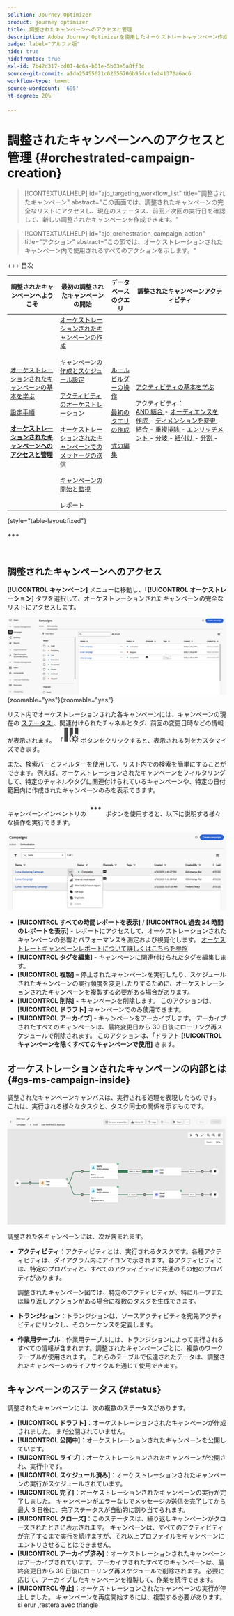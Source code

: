 ```yaml
---
solution: Journey Optimizer
product: journey optimizer
title: 調整されたキャンペーンへのアクセスと管理
description: Adobe Journey Optimizerを使用したオーケストレートキャンペーン作成の主な原則について説明します
badge: label="アルファ版"
hide: true
hidefromtoc: true
exl-id: 7b42d317-cd01-4c6a-b61e-5b03e5a8ff3c
source-git-commit: a1da25455621c02656706b95dcefe241370a6ac6
workflow-type: tm+mt
source-wordcount: '695'
ht-degree: 20%

---
```


# 調整されたキャンペーンへのアクセスと管理 {#orchestrated-campaign-creation}

>[!CONTEXTUALHELP]
>id="ajo_targeting_workflow_list"
>title="調整されたキャンペーン"
>abstract="この画面では、調整されたキャンペーンの完全なリストにアクセスし、現在のステータス、前回／次回の実行日を確認して、新しい調整されたキャンペーンを作成できます。"

>[!CONTEXTUALHELP]
>id="ajo_orchestration_campaign_action"
>title="アクション"
>abstract="この節では、オーケストレーションされたキャンペーン内で使用されるすべてのアクションを示します。"

+++ 目次

| 調整されたキャンペーンへようこそ | 最初の調整されたキャンペーンの開始 | データベースのクエリ | 調整されたキャンペーンアクティビティ |
|---|---|---|---|
| [ オーケストレーションされたキャンペーンの基本を学ぶ ](gs-orchestrated-campaigns.md)<br/><br/>[ 設定手順 ](configuration-steps.md)<br/><br/><b>[ オーケストレーションされたキャンペーンへのアクセスと管理 ](access-manage-orchestrated-campaigns.md)</b> | [ オーケストレーションされたキャンペーンの作成 ](gs-campaign-creation.md)<br/><br/>[ キャンペーンの作成とスケジュール設定 ](create-orchestrated-campaign.md)<br/><br/>[ アクティビティのオーケストレーション ](orchestrate-activities.md)<br/><br/>[ オーケストレーションされたキャンペーンでのメッセージの送信 ](send-messages.md)<br/><br/>[ キャンペーンの開始と監視 ](start-monitor-campaigns.md)<br/><br/>[ レポート ](reporting-campaigns.md) | [ ルールビルダーの操作 ](orchestrated-rule-builder.md)<br/><br/>[ 最初のクエリの作成 ](build-query.md)<br/><br/>[ 式の編集 ](edit-expressions.md) | [ アクティビティの基本を学ぶ ](activities/about-activities.md)<br/><br/> アクティビティ：<br/>[AND 結合 ](activities/and-join.md) - [ オーディエンスを作成 ](activities/build-audience.md) - [ ディメンションを変更 ](activities/change-dimension.md) - [ 結合 ](activities/combine.md) - [ 重複排除 ](activities/deduplication.md) - [ エンリッチメント ](activities/enrichment.md) - [ 分岐 ](activities/fork.md) - [ 紐付け ](activities/reconciliation.md) - [ 分割 ](activities/split.md) [ ](activities/wait.md) - |

{style="table-layout:fixed"}

+++

<br/>

## 調整されたキャンペーンへのアクセス

**[!UICONTROL キャンペーン]** メニューに移動し、「**[!UICONTROL オーケストレーション]** タブを選択して、オーケストレーションされたキャンペーンの完全なリストにアクセスします。

![ オーケストレーションされたキャンペーンのインベントリを示す画像 ](assets/inventory.png){zoomable="yes"}{zoomable="yes"}

リスト内でオーケストレーションされた各キャンペーンには、キャンペーンの現在の [ ステータス ](#status)、関連付けられたチャネルとタグ、前回の変更日時などの情報が表示されます。 「![ レイアウトの設定 ](assets/do-not-localize/inventory-configure-layout.svg) ボタンをクリックすると、表示される列をカスタマイズできます。

また、検索バーとフィルターを使用して、リスト内での検索を簡単にすることができます。例えば、オーケストレーションされたキャンペーンをフィルタリングして、特定のチャネルやタグに関連付けられているキャンペーンや、特定の日付範囲内に作成されたキャンペーンのみを表示できます。

キャンペーンインベントリの ![ 「その他のアクション」ボタンを示す画像 ](assets/do-not-localize/rule-builder-icon-more.svg) ボタンを使用すると、以下に説明する様々な操作を実行できます。

![ キャンペーンインベントリの画像 ](assets/inventory-actions.png)

* **[!UICONTROL すべての時間レポートを表示]** / **[!UICONTROL 過去 24 時間のレポートを表示]** - レポートにアクセスして、オーケストレーションされたキャンペーンの影響とパフォーマンスを測定および視覚化します。 [ オーケストレートキャンペーンレポートについて詳しくはこちらを参照 ](../orchestrated/reporting-campaigns.md)
* **[!UICONTROL タグを編集]** - キャンペーンに関連付けられたタグを編集します。
* **[!UICONTROL 複製]** – 停止されたキャンペーンを実行したり、スケジュールされたキャンペーンの実行頻度を変更したりするために、オーケストレーションされたキャンペーンを複製する必要がある場合があります。
* **[!UICONTROL 削除]** - キャンペーンを削除します。 このアクションは、**[!UICONTROL ドラフト]** キャンペーンでのみ使用できます。
* **[!UICONTROL アーカイブ]** - キャンペーンをアーカイブします。 アーカイブされたすべてのキャンペーンは、最終変更日から 30 日後にローリング再スケジュールで削除されます。 このアクションは、「ドラフト **[!UICONTROL キャンペーンを除くすべてのキャンペーンで使用]** きます。

## オーケストレーションされたキャンペーンの内部とは {#gs-ms-campaign-inside}

調整されたキャンペーンキャンバスは、実行される処理を表現したものです。 これは、実行される様々なタスクと、タスク同士の関係を示すものです。

![ 調整されたキャンペーンキャンバスを示す画像 ](assets/canvas-example.png)

調整された各キャンペーンには、次が含まれます。

* **アクティビティ**：アクティビティとは、実行されるタスクです。各種アクティビティは、ダイアグラム内にアイコンで示されます。各アクティビティには、特定のプロパティと、すべてのアクティビティに共通のその他のプロパティがあります。

  調整されたキャンペーン図では、特定のアクティビティが、特にループまたは繰り返しアクションがある場合に複数のタスクを生成できます。

* **トランジション**：トランジションは、ソースアクティビティを宛先アクティビティにリンクし、そのシーケンスを定義します。

* **作業用テーブル**：作業用テーブルには、トランジションによって実行されるすべての情報が含まれます。調整されたキャンペーンごとに、複数のワークテーブルが使用されます。 これらのテーブルで伝達されたデータは、調整されたキャンペーンのライフサイクルを通じて使用できます。

## キャンペーンのステータス {#status}

調整されたキャンペーンには、次の複数のステータスがあります。

* **[!UICONTROL ドラフト]**：オーケストレーションされたキャンペーンが作成されました。 まだ公開されていません。
* **[!UICONTROL 公開中]**：オーケストレーションされたキャンペーンを公開しています。
* **[!UICONTROL ライブ]**：オーケストレーションされたキャンペーンが公開され、実行中です。
* **[!UICONTROL スケジュール済み]**：オーケストレーションされたキャンペーンの実行がスケジュールされています。
* **[!UICONTROL 完了]**：オーケストレーションされたキャンペーンの実行が完了しました。 キャンペーンがエラーなしでメッセージの送信を完了してから最大 3 日後に、完了ステータスが自動的に割り当てられます。
* **[!UICONTROL クローズ]**：このステータスは、繰り返しキャンペーンがクローズされたときに表示されます。 キャンペーンは、すべてのアクティビティが完了するまで実行を続けますが、それ以上プロファイルをキャンペーンにエントリさせることはできません。
* **[!UICONTROL アーカイブ済み]**：オーケストレーションされたキャンペーンはアーカイブされています。 アーカイブされたすべてのキャンペーンは、最終変更日から 30 日後にローリング再スケジュールで削除されます。 必要に応じて、アーカイブしたキャンペーンを複製して、作業を続行できます。
* **[!UICONTROL 停止]**：オーケストレーションされたキャンペーンの実行が停止しました。 キャンペーンを再度開始するには、複製する必要があります。 si erur ,restera avec triangle
